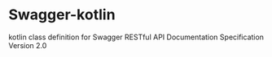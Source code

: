 # Swagger-kotlin
kotlin class definition for Swagger RESTful API Documentation Specification Version 2.0
